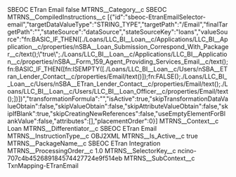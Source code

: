 <?xml version="1.0" encoding="UTF-8"?>
<CustomMetadata xmlns="http://soap.sforce.com/2006/04/metadata" xmlns:xsi="http://www.w3.org/2001/XMLSchema-instance" xmlns:xsd="http://www.w3.org/2001/XMLSchema">
    <label>SBEOC ETran Email</label>
    <protected>false</protected>
    <values>
        <field>MTRNS__Category__c</field>
        <value xsi:type="xsd:string">SBEOC</value>
    </values>
    <values>
        <field>MTRNS__CompiledInstructions__c</field>
        <value xsi:type="xsd:string">[{&quot;id&quot;:&quot;sbeoc-EtranEmailSelector-email&quot;,&quot;targetDataValueType&quot;:&quot;STRING_TYPE&quot;,&quot;targetPath&quot;:&quot;/Email&quot;,&quot;finalTargetPath&quot;:&quot;&quot;,&quot;stateSource&quot;:&quot;dataSource&quot;,&quot;stateSourceKey&quot;:&quot;loans&quot;,&quot;valueSource&quot;:&quot;fn:BASIC_IF_THEN([./Loans/LLC_BI__Loan__c/Applications/LLC_BI__Application__c/properties/nSBA__Loan_Submission_Correspond_With_Packager__c/text();\&quot;true\&quot;;./Loans/LLC_BI__Loan__c/Applications/LLC_BI__Application__c/properties/nSBA__Form_159_Agent_Providing_Services_Email__c/text();fn:BASIC_IF_THEN([fn:ISEMPTY([./Loans/LLC_BI__Loan__c/Users/nSBA__ETran_Lender_Contact__c/properties/Email/text()]);fn:FALSE();./Loans/LLC_BI__Loan__c/Users/nSBA__ETran_Lender_Contact__c/properties/Email/text();./Loans/LLC_BI__Loan__c/Users/LLC_BI__Loan_Officer__c/properties/Email/text();])])&quot;,&quot;transformationFormula&quot;:&quot;&quot;,&quot;isActive&quot;:true,&quot;skipTransformationDataValueObtain&quot;:false,&quot;skipValueObtain&quot;:false,&quot;skipAttributeValueObtain&quot;:false,&quot;skipIfBlank&quot;:true,&quot;skipCreatingNewReferences&quot;:false,&quot;useEmptyElementForBlankValue&quot;:false,&quot;attributes&quot;:[],&quot;placementOrder&quot;:0}]</value>
    </values>
    <values>
        <field>MTRNS__Context__c</field>
        <value xsi:type="xsd:string">Loan</value>
    </values>
    <values>
        <field>MTRNS__Differentiator__c</field>
        <value xsi:type="xsd:string">SBEOC ETran Email</value>
    </values>
    <values>
        <field>MTRNS__InstructionType__c</field>
        <value xsi:type="xsd:string">OBJ2XML</value>
    </values>
    <values>
        <field>MTRNS__Is_Active__c</field>
        <value xsi:type="xsd:boolean">true</value>
    </values>
    <values>
        <field>MTRNS__PackageName__c</field>
        <value xsi:type="xsd:string">SBEOC ETran Integration</value>
    </values>
    <values>
        <field>MTRNS__ProcessingOrder__c</field>
        <value xsi:type="xsd:double">1.0</value>
    </values>
    <values>
        <field>MTRNS__SelectorKey__c</field>
        <value xsi:type="xsd:string">ncino-707c4b452689184574427724e9f514eb</value>
    </values>
    <values>
        <field>MTRNS__SubContext__c</field>
        <value xsi:type="xsd:string">TxnMapping-ETranEmail</value>
    </values>
</CustomMetadata>
